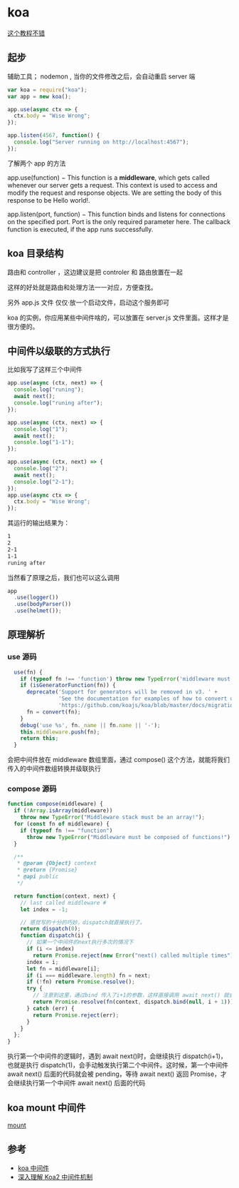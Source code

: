 # koa

[这个教程不错](https://www.tutorialspoint.com/koajs/index.htm)

## 起步

辅助工具； nodemon , 当你的文件修改之后，会自动重启 server 端

```js
var koa = require("koa");
var app = new koa();

app.use(async ctx => {
  ctx.body = "Wise Wrong";
});

app.listen(4567, function() {
  console.log("Server running on http://localhost:4567");
});
```

了解两个 app 的方法

app.use(function) − This function is a **middleware**, which gets called whenever our server gets a request. This context is used to access and modify the request and response objects. We are setting the body of this response to be Hello world!.

app.listen(port, function) − This function binds and listens for connections on the specified port. Port is the only required parameter here. The callback function is executed, if the app runs successfully.

## koa 目录结构

路由和 controller ，这边建议是把 controler 和 路由放置在一起

这样的好处就是路由和处理方法一一对应，方便查找。

另外 app.js 文件 仅仅·放一个启动文件，启动这个服务即可

koa 的实例，你应用某些中间件啥的，可以放置在 server.js 文件里面。这样才是很方便的。

## 中间件以级联的方式执行

比如我写了这样三个中间件

```js
app.use(async (ctx, next) => {
  console.log("runing");
  await next();
  console.log("runing after");
});

app.use(async (ctx, next) => {
  console.log("1");
  await next();
  console.log("1-1");
});

app.use(async (ctx, next) => {
  console.log("2");
  await next();
  console.log("2-1");
});
app.use(async ctx => {
  ctx.body = "Wise Wrong";
});
```

其运行的输出结果为：

```txt
1
2
2-1
1-1
runing after
```

当然看了原理之后，我们也可以这么调用

```js
app
  .use(logger())
  .use(bodyParser())
  .use(helmet());
```

## 原理解析

### use 源码

```js
  use(fn) {
    if (typeof fn !== 'function') throw new TypeError('middleware must be a function!');
    if (isGeneratorFunction(fn)) {
      deprecate('Support for generators will be removed in v3. ' +
                'See the documentation for examples of how to convert old middleware ' +
                'https://github.com/koajs/koa/blob/master/docs/migration.md');
      fn = convert(fn);
    }
    debug('use %s', fn._name || fn.name || '-');
    this.middleware.push(fn);
    return this;
  }
```

会把中间件放在 middleware 数组里面，通过 compose() 这个方法，就能将我们传入的中间件数组转换并级联执行

### compose 源码

```js
function compose(middleware) {
  if (!Array.isArray(middleware))
    throw new TypeError("Middleware stack must be an array!");
  for (const fn of middleware) {
    if (typeof fn !== "function")
      throw new TypeError("Middleware must be composed of functions!");
  }

  /**
   * @param {Object} context
   * @return {Promise}
   * @api public
   */

  return function(context, next) {
    // last called middleware #
    let index = -1;

    // 感觉写的十分的巧妙，dispatch就直接执行了。
    return dispatch(0);
    function dispatch(i) {
      // 如果一个中间件的next执行多次的情况下
      if (i <= index)
        return Promise.reject(new Error("next() called multiple times"));
      index = i;
      let fn = middleware[i];
      if (i === middleware.length) fn = next;
      if (!fn) return Promise.resolve();
      try {
        // 注意到这里，通过bind 传入了i+1的参数，这样直接调用 await next() 就会去执行下一个中间件了（next()调用的时候没有传参数）。
        return Promise.resolve(fn(context, dispatch.bind(null, i + 1)));
      } catch (err) {
        return Promise.reject(err);
      }
    }
  };
}
```

执行第一个中间件的逻辑时，遇到 await next()时，会继续执行 dispatch(i+1)，也就是执行 dispatch(1)，会手动触发执行第二个中间件。这时候，第一个中间件 await next() 后面的代码就会被 pending，等待 await next() 返回 Promise，才会继续执行第一个中间件 await next() 后面的代码

## koa mount 中间件

[mount](https://github.com/koajs/mount/blob/master/index.js)

## 参考

- [koa 中间件](https://github.com/koajs/compose/blob/master/index.js)
- [深入理解 Koa2 中间件机制](https://segmentfault.com/a/1190000012881491)
